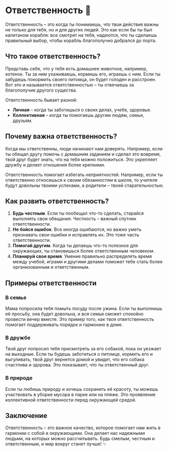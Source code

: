 # Ответственность 🌟

Ответственность – это когда ты понимаешь, что твои действия важны не только для тебя, но и для других людей. Это как если бы ты был капитаном корабля: все смотрят на тебя, надеются, что ты сделаешь правильный выбор, чтобы корабль благополучно добрался до порта. 

## Что такое ответственность?

Представь себе, что у тебя есть домашнее животное, например, котенок. Ты за ним ухаживаешь, кормишь его, играешь с ним. Если ты забудешь покормить своего питомца, он будет голоден и расстроен. Вот это и называется ответственностью – ты отвечаешь за благополучие другого существа.

Ответственность бывает разной:
- **Личная** – когда ты заботишься о своих делах, учебе, здоровье.
- **Коллективная** – когда ты помогаешь другим людям, семье, друзьям.

## Почему важна ответственность?

Когда мы ответственны, люди начинают нам доверять. Например, если ты обещал другу помочь с домашним заданием и сделал это вовремя, твой друг будет знать, что на тебя можно положиться. Это укрепляет дружбу и делает отношения более крепкими.

Ответственность помогает избегать неприятностей. Например, если ты ответственно относишься к своим обязанностям в школе, то учителя будут довольны твоими успехами, а родители – твоей старательностью.

## Как развить ответственность?

1. **Будь честным**. Если ты пообещал что-то сделать, старайся выполнять свои обещания. Честность – важный спутник ответственности.
2. **Не бойся ошибок**. Все иногда ошибаются, но важно уметь признавать свои ошибки и исправлять их. Это тоже часть ответственности.
3. **Помогай другим**. Когда ты делаешь что-то полезное для окружающих, ты становишься более ответственным человеком.
4. **Планируй свое время**. Умение правильно распределять время между учебой, играми и другими делами поможет тебе стать более организованным и ответственным.

## Примеры ответственности

### В семье

Мама попросила тебя помыть посуду после ужина. Если ты выполнишь её просьбу, она будет довольна, и вся семья сможет спокойно провести вечер вместе. Это пример того, как твоя ответственность помогает поддерживать порядок и гармонию в доме.

### В дружбе

Твой друг попросил тебя присмотреть за его собакой, пока он уезжает на выходные. Если ты будешь заботиться о питомце, кормить его и выгуливать, твой друг вернется домой и увидит, что его собака счастлива и здорова. Это показывает, что ты ответственный друг.

### В природе

Если ты любишь природу и хочешь сохранить её красоту, ты можешь участвовать в уборке мусора в парке или на пляже. Это проявление коллективной ответственности перед окружающей средой.

## Заключение

Ответственность – это важное качество, которое помогает нам жить в гармонии с собой и окружающими. Она делает нас надежными людьми, на которых можно рассчитывать. Будь смелым, честным и ответственным, и мир вокруг станет лучше! ✨